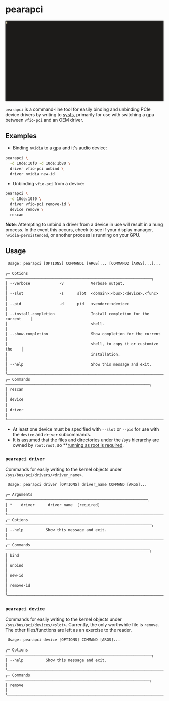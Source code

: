 # pearapci

![](demo.gif)

`pearapci` is a command-line tool for easily binding and unbinding PCIe device drivers by writing to [sysfs](https://www.kernel.org/doc/Documentation/ABI/testing/sysfs-bus-pci), primarily for use with switching a gpu between `vfio-pci` and an OEM driver.

## Examples

- Binding `nvidia` to a gpu and it's audio device:

```sh
pearapci \
  -d 10de:10f0 -d 10de:1b80 \
  driver vfio-pci unbind \
  driver nvidia new-id
```

- Unbinding `vfio-pci` from a device:

```sh
pearapci \
  -d 10de:10f0 \
  driver vfio-pci remove-id \
  device remove \
  rescan
```
**Note**: Attempting to unbind a driver from a device in use will result in a hung process. In the event this occurs, check to see if your display manager, `nvidia-persistenced`, or another process is running on your GPU.

## Usage

```plaintext
 Usage: pearapci [OPTIONS] COMMAND1 [ARGS]... [COMMAND2 [ARGS]...]...

╭─ Options ─────────────────────────────────────────────────────────────────╮
│ --verbose             -v            Verbose output.                       │
│ --slot                -s      slot  <domain>:<bus>:<device>.<func>        │
│ --pid                 -d      pid   <vendor>:<device>                     │
│ --install-completion                Install completion for the current    │
│                                     shell.                                │
│ --show-completion                   Show completion for the current       │
│                                     shell, to copy it or customize the    │
│                                     installation.                         │
│ --help                              Show this message and exit.           │
╰───────────────────────────────────────────────────────────────────────────╯
╭─ Commands ────────────────────────────────────────────────────────────────╮
│ rescan                                                                    │
│ device                                                                    │
│ driver                                                                    │
╰───────────────────────────────────────────────────────────────────────────╯
```

- At least one device must be specified with `--slot` or `--pid` for use with the `device` and `driver` subcommands.
- It is assumed that the files and directories under the /sys hierarchy are owned by `root:root`, so **[running as root is required](https://github.com/pearagit/pearapci/blob/master/src/pearapci/__init__.py#L78).

### `pearapci driver`

Commands for easily writing to the kernel objects under `/sys/bus/pci/drivers/<driver_name>`.

```plaintext
 Usage: pearapci driver [OPTIONS] driver_name COMMAND [ARGS]...

╭─ Arguments ───────────────────────────────────────────────────────────────╮
│ *    driver      driver_name  [required]                                  │
╰───────────────────────────────────────────────────────────────────────────╯
╭─ Options ─────────────────────────────────────────────────────────────────╮
│ --help          Show this message and exit.                               │
╰───────────────────────────────────────────────────────────────────────────╯
╭─ Commands ────────────────────────────────────────────────────────────────╮
│ bind                                                                      │
│ unbind                                                                    │
│ new-id                                                                    │
│ remove-id                                                                 │
╰───────────────────────────────────────────────────────────────────────────╯
```

### `pearapci device`

Commands for easily writing to the kernel objects under `/sys/bus/pci/devices/<slot>`. Currently, the only worthwhile file is `remove`. The other files/functions are left as an exercise to the reader.

```plaintext
 Usage: pearapci device [OPTIONS] COMMAND [ARGS]...

╭─ Options ─────────────────────────────────────────────────────────────────╮
│ --help          Show this message and exit.                               │
╰───────────────────────────────────────────────────────────────────────────╯
╭─ Commands ────────────────────────────────────────────────────────────────╮
│ remove                                                                    │
╰───────────────────────────────────────────────────────────────────────────╯
```
